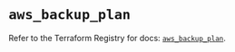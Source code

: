 # `aws_backup_plan`

Refer to the Terraform Registry for docs: [`aws_backup_plan`](https://registry.terraform.io/providers/hashicorp/aws/5.74.0/docs/resources/backup_plan).
